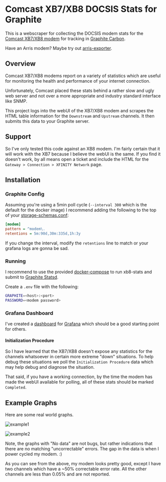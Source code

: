# Comcast XB7/XB8 DOCSIS Stats for Graphite

This is a webscraper for collecting the DOCSIS modem stats for the
[Comcast XB7/XB8 modem](
https://www.xfinity.com/support/articles/broadband-gateways-userguides)
for tracking in [Graphite Carbon](https://github.com/graphite-project/carbon).

Have an Arris modem?  Maybe try out [arris-exporter](
https://github.com/guildencrantz/arris-exporter).

## Overview

Comcast XB7/XB8 modems report on a variety of statistics which are useful
for monitoring the health and performance of your internet connection.

Unfortunately, Comcast placed these stats behind a rather slow and
ugly web server and not over a more appropriate and industry standard
interface like SNMP.

This project logs into the webUI of the XB7/XB8 modem and scrapes the
HTML table information for the `Downstream` and `Upstream` channels.
It then submits this data to your Graphite server.

## Support

So I've only tested this code against an XB8 modem.  I'm fairly certain
that it will work with the XB7 because I believe the webUI is the same.
If you find it doesn't work, by all means open a ticket and include
the HTML for the `Gateway > Connection > XFINITY Network` page.

## Installation

### Graphite Config

Assuming you're using a 5min poll cycle (`--interval 300` which is the default
for the docker image) I recommend adding the following to the top of your
[storage-schemas.conf](
https://graphite.readthedocs.io/en/latest/config-carbon.html#storage-schemas-conf):

```ini
[modem]
pattern = ^modem\.
retentions = 5m:90d,30m:335d,1h:3y
```

If you change the interval, modify the `retentions` line to match or your
grafana logs are gonna be sad.

### Running

I recommend to use the provided [docker-compose](docker-compose.yaml)
to run xb8-stats and submit to [Graphite Statsd](
https://hub.docker.com/r/graphiteapp/graphite-statsd/).

Create a `.env` file with the following:

```bash
GRAPHITE=<host>:<port>
PASSWORD=<modem password>
```


### Grafana Dashboard

I've created a [dashboard](grafana.json) for [Grafana](https://grafana.com) which should be a
good starting point for others.

#### Initialization Procedure

So I have learned that the XB7/XB8 doesn't expose any statistics for the channels
whatsoever in certain more extreme "down" situations.  To help debug these situations
we poll the `Initialization Procedure` data which may help debug and diagnose the
situation.

That said, if you have a working connection, by the time the modem has made the
webUI available for polling, all of these stats should be marked `Completed`.

## Example Graphs

Here are some real world graphs.

![example1](https://github.com/synfinatic/xb8-docsis-stats/assets/1075352/c8012ea9-2317-4383-a42f-34a6238b7077)

![example2](https://github.com/synfinatic/xb8-docsis-stats/assets/1075352/ad256a47-4d3e-4fb6-9dd5-497c01c9906d)

Note, the graphs with "No data" are not bugs, but rather indications that there
are no matching "uncorrectable" errors.  The gap in the data is when I power
cycled my modem. :)

As you can see from the above, my modem looks pretty good, except I have two
channels which have a ~50% correctable error rate.  All the other channels are
less than 0.05% and are not reported.
